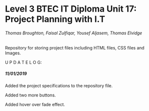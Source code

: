 # Level 3 BTEC IT Diploma Unit 17: Project Planning with I.T
###### Thomas Broughton, Faisal Zulfiqar, Yousef Aljasem, Thomas Elvidge

Repository for storing project files including HTML files, CSS files and Images.


U P D A T E  L O G:

##### 11/01/2019
Added the project specifications to the repository file.

Added two more buttons.

Added hover over fade effect.
